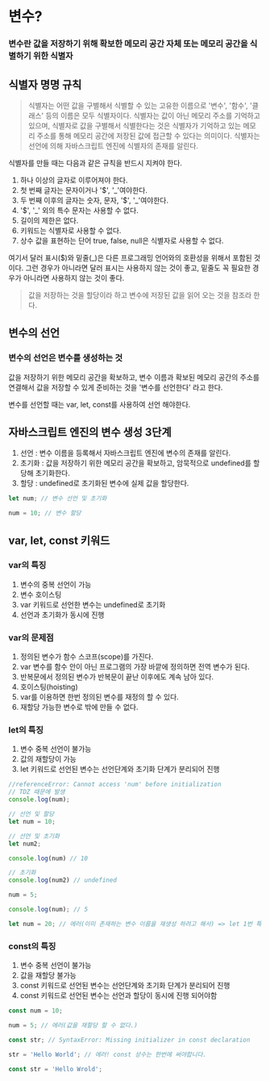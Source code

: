 # 변수?
### 변수란 값을 저장하기 위해 확보한 메모리 공간 자체 또는 메모리 공간을 식별하기 위한 식별자

## 식별자 명명 규칙
> 식별자는 어떤 값을 구별해서 식별할 수 있는 고유한 이름으로 '변수', '함수', '클래스' 등의 이름은 모두 식별자이다. 식별자는 값이 아닌 메모리 주소를 기억하고 있으며, 식별자로 값을 구별해서 식별한다는 것은 식별자가 기억하고 있는 메모리 주소를 통해 메모리 공간에 저장된 값에 접근할 수 있다는 의미이다. 식별자는 선언에 의해 자바스크립트 엔진에 식별자의 존재를 알린다.

식별자를 만들 때는 다음과 같은 규칙을 반드시 지켜야 한다.

1. 하나 이상의 글자로 이루어져야 한다.
2. 첫 번째 글자는 문자이거나 '$', '_'여야한다.
3. 두 번째 이후의 글자는 숫자, 문자, '$', '_'여야한다.
4. '$', '_' 외의 특수 문자는 사용할 수 없다.
5. 길이의 제한은 없다.
6. 키워드는 식별자로 사용할 수 없다.
7. 상수 값을 표현하는 단어 true, false, null은 식별자로 사용할 수 없다.

여기서 달러 표시($)와 밑줄(_)은 다른 프로그래밍 언어와의 호환성을 위해서 포함된 것이다. 그런 경우가 아니라면 달러 표시는 사용하지 않는 것이 좋고, 밑줄도 꼭 필요한 경우가 아니라면 사용하지 않는 것이 좋다.


> 값을 저장하는 것을 할당이라 하고 변수에 저장된 값을 읽어 오는 것을 참조라 한다.

## 변수의 선언
### 변수의 선언은 변수를 생성하는 것

값을 저장하기 위한 메모리 공간을 확보하고, 변수 이름과 확보된 메모리 공간의 주소를 연결해서 값을 저장할 수 있게 준비하는 것을 '변수를 선언한다' 라고 한다.

변수를 선언할 때는 var, let, const를 사용하여 선언 해야한다.

## 자바스크립트 엔진의 변수 생성 3단계

1. 선언 : 변수 이름을 등록해서 자바스크립트 엔진에 변수의 존재를 알린다.
2. 초기화 : 값을 저장하기 위한 메모리 공간을 확보하고, 암묵적으로 undefined를 할당해 초기화한다.
3. 할당 : undefined로 초기화된 변수에 실제 값을 할당한다.

``` javascript
let num; // 변수 선언 및 초기화

num = 10; // 변수 할당
```

## var, let, const 키워드
### var의 특징
1. 변수의 중복 선언이 가능
2. 변수 호이스팅
3. var 키워드로 선언한 변수는 undefined로 초기화
4. 선언과 초기화가 동시에 진행

### var의 문제점
1. 정의된 변수가 함수 스코프(scope)를 가진다.
2. var 변수를 함수 안이 아닌 프로그램의 가장 바깥에 정의하면 전역 변수가 된다.
3. 반복문에서 정의된 변수가 반복문이 끝난 이후에도 계속 남아 있다.
4. 호이스팅(hoisting)
5. var를 이용하면 한번 정의된 변수를 재정의 할 수 있다.
6. 재할당 가능한 변수로 밖에 만들 수 없다.

### let의 특징
1. 변수 중복 선언이 불가능
2. 값의 재할당이 가능
3. let 키워드로 선언된 변수는 선언단계와 초기화 단계가 분리되어 진행

```javascript
//referenceError: Cannot access 'num' before initialization
// TDZ 때문에 발생
console.log(num);

// 선언 및 할당
let num = 10;

// 선언 및 초기화
let num2;

console.log(num) // 10

// 초기화
console.log(num2) // undefined

num = 5;

console.log(num); // 5

let num = 20; // 에러(이미 존재하는 변수 이름을 재생성 하려고 해서) => let 1번 특징 위배
```
### const의 특징
1. 변수 중복 선언이 불가능
2. 값을 재할당 불가능
3. const 키워드로 선언된 변수는 선언단계와 초기화 단계가 분리되어 진행
4. const 키워드로 선언된 변수는 선언과 할당이 동시에 진행 되어야함

``` javascript
const num = 10;

num = 5; // 에러(값을 재할당 할 수 없다.)

const str; // SyntaxError: Missing initializer in const declaration

str = 'Hello World'; // 에러! const 상수는 한번에 써야합니다.

const str = 'Hello Wrold';
```
